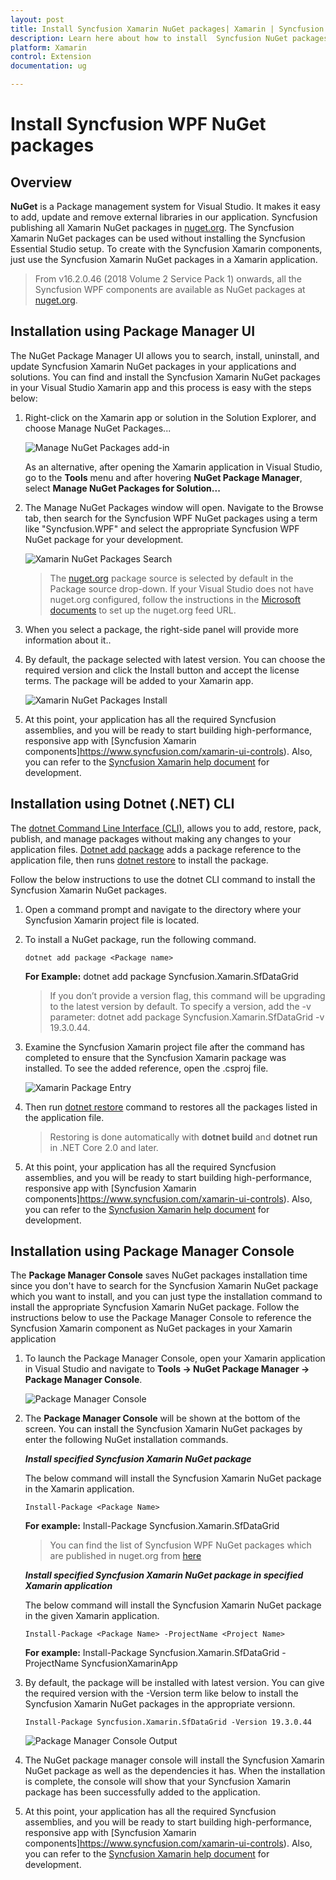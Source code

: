 ```yaml
---
layout: post
title: Install Syncfusion Xamarin NuGet packages| Xamarin | Syncfusion
description: Learn here about how to install  Syncfusion NuGet packages by using Package Manager UI, .NET CLI, and Package Manager Console.
platform: Xamarin
control: Extension
documentation: ug

---
```


# Install Syncfusion WPF NuGet packages

## Overview

**NuGet** is a Package management system for Visual Studio. It makes it easy to add, update and remove external libraries in our application. Syncfusion publishing all Xamarin  NuGet packages in [nuget.org](https://www.nuget.org/packages?q=Tags%3A%22xamarin%22+syncfusion). The Syncfusion Xamarin NuGet packages can be used without installing the Syncfusion Essential Studio setup. To create with the Syncfusion Xamarin components, just use the Syncfusion Xamarin NuGet packages in a Xamarin application.

> From v16.2.0.46 (2018 Volume 2 Service Pack 1) onwards, all the Syncfusion WPF components are available as NuGet packages at [nuget.org](https://www.nuget.org/packages?q=Tags%3A%22xamarin%22+syncfusion).

## Installation using Package Manager UI

The NuGet Package Manager UI allows you to search, install, uninstall, and update Syncfusion Xamarin NuGet packages in your applications and solutions. You can find and install the Syncfusion Xamarin NuGet packages in your Visual Studio Xamarin app and this process is easy with the steps below:

1.  Right-click on the Xamarin app or solution in the Solution Explorer, and choose Manage NuGet Packages...

    ![Manage NuGet Packages add-in](Platform_images/manage-nuget.png)

    As an alternative, after opening the Xamarin application in Visual Studio, go to the **Tools** menu and after hovering **NuGet Package Manager**, select **Manage NuGet Packages for Solution...**

2. The Manage NuGet Packages window will open. Navigate to the Browse tab, then search for the Syncfusion WPF NuGet packages using a term like "Syncfusion.WPF" and select the appropriate Syncfusion WPF NuGet package for your development.

    ![Xamarin NuGet Packages Search](Platform_images/NuGetsearch.png)

    > The [nuget.org](https://api.nuget.org/v3/index.json) package source is selected by default in the Package source drop-down. If your Visual Studio does not have nuget.org configured, follow the instructions in the [Microsoft documents](https://docs.microsoft.com/en-us/nuget/tools/package-manager-ui#package-sources) to set up the nuget.org feed URL.
 
3. When you select a package, the right-side panel will provide more information about it..

4.  By default, the package selected with latest version. You can choose the required version and click the Install button and accept the license terms. The package will be added to your Xamarin app.

    ![Xamarin NuGet Packages Install](Platform_images/InstallNuGet.png)

5.  At this point, your application has all the required Syncfusion assemblies, and you will be ready to start building high-performance, responsive app with  [Syncfusion Xamarin components]https://www.syncfusion.com/xamarin-ui-controls). Also, you can refer to the [Syncfusion Xamarin help document](https://help.syncfusion.com/xamarin/introduction/overview) for development.

## Installation using Dotnet (.NET) CLI

The [dotnet Command Line Interface (CLI)](https://docs.microsoft.com/en-us/nuget/consume-packages/install-use-packages-dotnet-cli), allows you to add, restore, pack, publish, and manage packages without making any changes to your application files. [Dotnet add package](https://docs.microsoft.com/en-us/dotnet/core/tools/dotnet-add-package?tabs=netcore2x) adds a package reference to the application file, then runs [dotnet restore](https://docs.microsoft.com/en-us/dotnet/core/tools/dotnet-restore?tabs=netcore2x) to install the package.

Follow the below instructions to use the dotnet CLI command to install the Syncfusion Xamarin NuGet packages.

1. Open a command prompt and navigate to the directory where your Syncfusion Xamarin project file is located.
2. To install a NuGet package, run the following command.

    ```dotnet add package <Package name>```

    **For Example:**
    dotnet add package Syncfusion.Xamarin.SfDataGrid

    > If you don’t provide a version flag, this command will be upgrading to the latest version by default. To specify a version, add the -v parameter: dotnet add package Syncfusion.Xamarin.SfDataGrid -v 19.3.0.44.

3.  Examine the Syncfusion Xamarin project file after the command has completed to ensure that the Syncfusion Xamarin package was installed. To see the added reference, open the .csproj file.

    ![Xamarin Package Entry ](Platform_images/packageentry.png)

4. Then run  [dotnet restore](https://docs.microsoft.com/en-us/dotnet/core/tools/dotnet-restore?tabs=netcore2x) command to restores all the packages listed in the application file.

    > Restoring is done automatically with **dotnet build** and **dotnet run** in .NET Core 2.0 and later.

5. At this point, your application has all the required Syncfusion assemblies, and you will be ready to start building high-performance, responsive app with  [Syncfusion Xamarin components]https://www.syncfusion.com/xamarin-ui-controls). Also, you can refer to the [Syncfusion Xamarin help document](https://help.syncfusion.com/xamarin/introduction/overview) for development.

## Installation using Package Manager Console

The **Package Manager Console** saves NuGet packages installation time since you don't have to search for the Syncfusion Xamarin NuGet package which you want to install, and you can just type the installation command to install the appropriate Syncfusion Xamarin NuGet package. Follow the instructions below to use the Package Manager Console to reference the Syncfusion Xamarin component as NuGet packages in your Xamarin application

1. To launch the Package Manager Console, open your Xamarin application in Visual Studio and navigate to **Tools -> NuGet Package Manager -> Package Manager Console**.

    ![Package Manager Console ](Platform_images/console.png)

2. The **Package Manager Console** will be shown at the bottom of the screen. You can install the Syncfusion Xamarin NuGet packages by enter the following NuGet installation commands.

    ***Install specified Syncfusion Xamarin NuGet package***

    The below command will install the Syncfusion Xamarin NuGet package in the Xamarin application.

    ```Install-Package <Package Name>```

    **For example:** Install-Package Syncfusion.Xamarin.SfDataGrid

    > You can find the list of Syncfusion WPF NuGet packages which are published in nuget.org from [here](https://www.nuget.org/packages?q=Tags%3A%22xamarin%22+syncfusion)

    ***Install specified Syncfusion Xamarin NuGet package in specified Xamarin application***

    The below command will install the Syncfusion Xamarin NuGet package in the given Xamarin application.

    ```Install-Package <Package Name> -ProjectName <Project Name>```

    **For example:** Install-Package Syncfusion.Xamarin.SfDataGrid -ProjectName SyncfusionXamarinApp

3. By default, the package will be installed with latest version. You can give the required version with the -Version term like below to install the Syncfusion Xamarin NuGet packages in the appropriate versionn.

    ```Install-Package Syncfusion.Xamarin.SfDataGrid -Version 19.3.0.44```

    ![Package Manager Console Output ](Platform_images/ConsoleInstallationOutput.png)

4. The NuGet package manager console will install the Syncfusion Xamarin NuGet package as well as the dependencies it has. When the installation is complete, the console will show that your Syncfusion Xamarin package has been successfully added to the application.

5. At this point, your application has all the required Syncfusion assemblies, and you will be ready to start building high-performance, responsive app with  [Syncfusion Xamarin components]https://www.syncfusion.com/xamarin-ui-controls). Also, you can refer to the [Syncfusion Xamarin help document](https://help.syncfusion.com/xamarin/introduction/overview) for development.